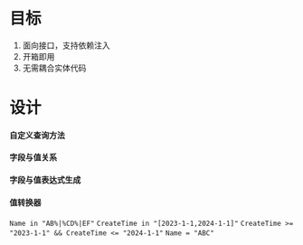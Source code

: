 # 目标
1. 面向接口，支持依赖注入
2. 开箱即用
3. 无需耦合实体代码

# 设计


#### 自定义查询方法

#### 字段与值关系

#### 字段与值表达式生成

#### 值转换器

`Name in "AB%|%CD%|EF"`
`CreateTime in "[2023-1-1,2024-1-1]"`
`CreateTime >= "2023-1-1" && CreateTime <= "2024-1-1"`
`Name = "ABC"`